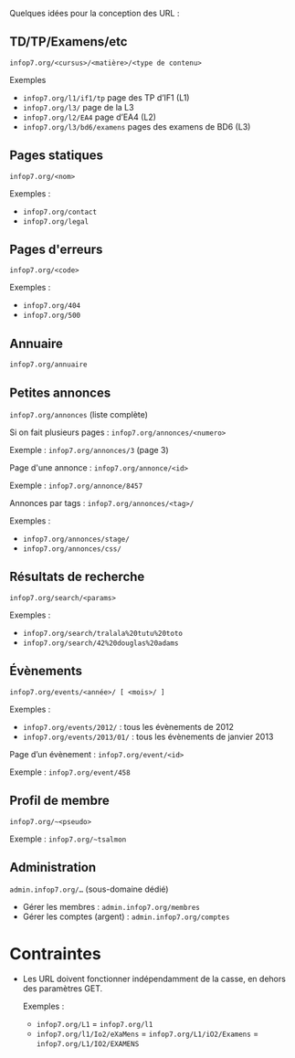 Quelques idées pour la conception des URL :


TD/TP/Examens/etc
-----------------

`infop7.org/<cursus>/<matière>/<type de contenu>`

Exemples 


- `infop7.org/l1/if1/tp` 
 page des TP d’IF1 (L1)
- `infop7.org/l3/` 
 page de la L3
- `infop7.org/l2/EA4` 
 page d’EA4 (L2)
- `infop7.org/l3/bd6/examens` 
 pages des examens de BD6 (L3)

Pages statiques
---------------

`infop7.org/<nom>`

Exemples :
- `infop7.org/contact`
- `infop7.org/legal`

Pages d'erreurs 
---------------

`infop7.org/<code>`

Exemples :
- `infop7.org/404`
- `infop7.org/500`

Annuaire 
--------

`infop7.org/annuaire`

Petites annonces 
----------------

`infop7.org/annonces` (liste complète)

Si on fait plusieurs pages : `infop7.org/annonces/<numero>`

Exemple : `infop7.org/annonces/3` (page 3)

Page d'une annonce : `infop7.org/annonce/<id>`

Exemple : `infop7.org/annonce/8457`

Annonces par tags : `infop7.org/annonces/<tag>/`

Exemples :
- `infop7.org/annonces/stage/`
- `infop7.org/annonces/css/`

Résultats de recherche 
----------------------

`infop7.org/search/<params>`

Exemples :
- `infop7.org/search/tralala%20tutu%20toto`
- `infop7.org/search/42%20douglas%20adams`

Évènements 
----------

`infop7.org/events/<année>/ [ <mois>/ ]`

Exemples :
- `infop7.org/events/2012/` : tous les évènements de 2012
- `infop7.org/events/2013/01/` : tous les évènements de janvier 2013

Page d’un évènement : `infop7.org/event/<id>`

Exemple : `infop7.org/event/458`

Profil de membre 
----------------

`infop7.org/~<pseudo>`

Exemple : `infop7.org/~tsalmon`

Administration 
--------------

`admin.infop7.org/…` (sous-domaine dédié)

- Gérer les membres : `admin.infop7.org/membres`
- Gérer les comptes (argent) : `admin.infop7.org/comptes`


Contraintes
===========

- Les URL doivent fonctionner indépendamment de la casse, en dehors des
  paramètres GET.
  
  Exemples :

    * `infop7.org/L1` = `infop7.org/l1`
    * `infop7.org/l1/Io2/eXaMens` = `infop7.org/L1/iO2/Examens` = `infop7.org/L1/IO2/EXAMENS`

